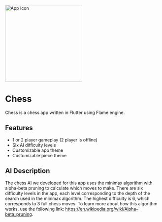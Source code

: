 <a href='https://play.google.com/store/apps/details?id=com.shenmareparas.chess'><img alt='App Icon' src="https://github.com/akm1311/Chess/assets/112749923/54c38dbd-7a06-416e-8419-09f27654cbcd" width = 250/></a>

# Chess

Chess is a chess app written in Flutter using Flame engine.

## Features

- 1 or 2 player gameplay (2 player is offline)
- Six AI difficulty levels
- Customizable app theme
- Customizable piece theme

## AI Description

The chess AI we developed for this app uses the minimax algorithm with alpha-beta pruning to calculate which moves to make. There are six difficulty levels in the app, each level corresponding to the depth of the search used in the minimax algorithm. The highest difficulty is 6, which corresponds to 3 full chess moves. To learn more about how this algorithm works, use the following link: https://en.wikipedia.org/wiki/Alpha–beta_pruning.
